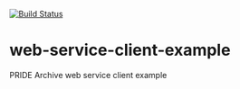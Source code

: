 [![Build Status](https://travis-ci.org/PRIDE-Archive/web-service-client-example.svg)](https://travis-ci.org/PRIDE-Archive/web-service-client-example)
# web-service-client-example
PRIDE Archive web service client example
 
